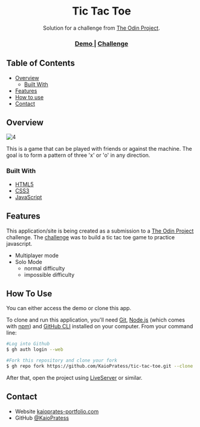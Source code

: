 <h1 align="center">Tic Tac Toe</h1>

<div align="center">
   Solution for a challenge from  <a href="https://www.theodinproject.com" target="_blank">The Odin Project</a>.
</div>

<div align="center">
  <h3>
    <a href="https://kaiopratess.github.io/tic-tac-toe/" target='_blank'>
      Demo
    </a>
    <span> | </span>
    <a href="https://www.theodinproject.com/lessons/node-path-javascript-tic-tac-toe">
      Challenge
    </a>
  </h3>
</div>

<!-- TABLE OF CONTENTS -->

## Table of Contents

- [Overview](#overview)
  - [Built With](#built-with)
- [Features](#features)
- [How to use](#how-to-use)
- [Contact](#contact)

<!-- OVERVIEW -->

## Overview

![4](https://user-images.githubusercontent.com/91703674/192360709-d2ab4aa0-9914-4f18-95d6-4b77b56fd41d.png)

This is a game that can be played with friends or against the machine. The goal is to form a pattern of three 'x' or 'o' in any direction.

### Built With

- [HTML5](https://developer.mozilla.org/en-US/docs/Glossary/HTML5)
- [CSS3](https://developer.mozilla.org/pt-BR/docs/Web/CSS)
- [JavaScript](https://developer.mozilla.org/pt-BR/docs/Web/JavaScript)

## Features

This application/site is being created as a submission to a [The Odin Project](https://www.theodinproject.com) challenge. The [challenge](https://www.theodinproject.com/lessons/node-path-javascript-tic-tac-toe) was to build a tic tac toe game to practice javascript.

- Multiplayer mode
- Solo Mode
  - normal difficulty
  - impossible difficulty

## How To Use

<!-- Example: -->
You can either access the demo or clone this app.

To clone and run this application, you'll need [Git](https://git-scm.com), [Node.js](https://nodejs.org/en/download/) (which comes with [npm](http://npmjs.com)) and [GitHub CLI](https://cli.github.com/) installed on your computer. From your command line:


```bash
#Log into Github
$ gh auth login --web

#Fork this repository and clone your fork
$ gh repo fork https://github.com/KaioPratess/tic-tac-toe.git --clone
```

After that, open the project using [LiveServer](https://marketplace.visualstudio.com/items?itemName=ritwickdey.LiveServer) or similar.

## Contact

- Website [kaioprates-portfolio.com](https://{your-web-site-link})
- GitHub [@KaioPratess](https://github.com/KaioPratess)
